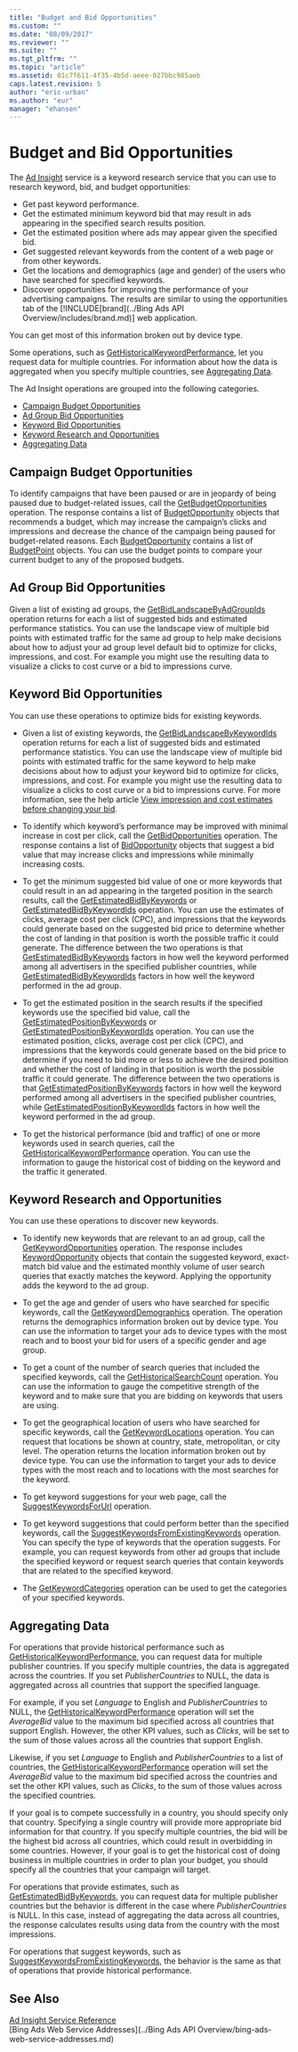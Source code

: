 ```yaml
---
title: "Budget and Bid Opportunities"
ms.custom: ""
ms.date: "08/09/2017"
ms.reviewer: ""
ms.suite: ""
ms.tgt_pltfrm: ""
ms.topic: "article"
ms.assetid: 01c7f611-4f35-4b5d-aeee-027bbc985aeb
caps.latest.revision: 5
author: "eric-urban"
ms.author: "eur"
manager: "ehansen"
---
```

# Budget and Bid Opportunities
The [Ad Insight](https://msdn.microsoft.com/library/bing-ads-ad-insight-service-reference.aspx) service is a keyword research service that you can use to research keyword, bid, and budget opportunities:

-   Get past keyword performance.  
-   Get the estimated minimum keyword bid that may result in ads appearing in the specified search results position.  
-   Get the estimated position where ads may appear given the specified bid.  
-   Get suggested relevant keywords from the content of a web page or from other keywords.  
-   Get the locations and demographics (age and gender) of the users who have searched for specified keywords.  
-   Discover opportunities for improving the performance of your advertising campaigns. The results are similar to using the opportunities tab of the [!INCLUDE[brand](../Bing Ads API Overview/includes/brand.md)] web application.  

You can get most of this information broken out by device type.

Some operations, such as [GetHistoricalKeywordPerformance](https://msdn.microsoft.com/library/bing-ads-ad-insight-gethistoricalkeywordperformance.aspx), let you request data for multiple countries. For information about how the data is aggregated when you specify multiple countries, see [Aggregating Data](#aggregate).

The Ad Insight operations are grouped into the following categories.

-   [Campaign Budget Opportunities](#campaignopportunities)  
-   [Ad Group Bid Opportunities](#adgroupopportunities)  
-   [Keyword Bid Opportunities](#keywordopportunities)  
-   [Keyword Research and Opportunities](#keywordresearch)  
-   [Aggregating Data](#aggregate)  

## <a name="campaignopportunities"></a>Campaign Budget Opportunities
To identify campaigns that have been paused or are in jeopardy of being paused due to budget-related issues, call the [GetBudgetOpportunities](https://msdn.microsoft.com/library/bing-ads-ad-insight-getbudgetopportunities.aspx) operation. The response contains a list of [BudgetOpportunity](https://msdn.microsoft.com/library/bing-ads-ad-insight-budgetopportunity.aspx) objects that recommends a budget, which may increase the campaign’s clicks and impressions and decrease the chance of the campaign being paused for budget-related reasons. Each [BudgetOpportunity](https://msdn.microsoft.com/library/bing-ads-ad-insight-budgetopportunity.aspx) contains a list of [BudgetPoint](https://msdn.microsoft.com/library/bing-ads-ad-insight-budgetpoint.aspx) objects. You can use the budget points to compare your current budget to any of the proposed budgets.

## <a name="adgroupopportunities"></a>Ad Group Bid Opportunities
Given a list of existing ad groups, the [GetBidLandscapeByAdGroupIds](https://msdn.microsoft.com/library/bing-ads-ad-insight-getbidlandscapebyadgroupids.aspx) operation returns for each a list of suggested bids and estimated performance statistics. You can use the landscape view of multiple bid points with estimated traffic for the same ad group to help make decisions about how to adjust your ad group level default bid to optimize for clicks, impressions, and cost. For example you might use the resulting data to visualize a clicks to cost curve or a bid to impressions curve.

## <a name="keywordopportunities"></a>Keyword Bid Opportunities
You can use these operations to optimize bids for existing keywords.

-   Given a list of existing keywords, the [GetBidLandscapeByKeywordIds](https://msdn.microsoft.com/library/bing-ads-ad-insight-getbidlandscapebykeywordids.aspx) operation returns for each a list of suggested bids and estimated performance statistics. You can use the landscape view of multiple bid points with estimated traffic for the same keyword to help make decisions about how to adjust your keyword bid to optimize for clicks, impressions, and cost. For example you might use the resulting data to visualize a clicks to cost curve or a bid to impressions curve. For more information, see the help article [View impression and cost estimates before changing your bid](http://help.bingads.microsoft.com/#apex/3/en/51096/1).

-   To identify which keyword’s performance may be improved with minimal increase in cost per click, call the [GetBidOpportunities](https://msdn.microsoft.com/library/bing-ads-ad-insight-getbidopportunities.aspx) operation. The response contains a list of [BidOpportunity](https://msdn.microsoft.com/library/bing-ads-ad-insight-bidopportunity.aspx) objects that suggest a bid value that may increase clicks and impressions while minimally increasing costs.

-   To get the minimum suggested bid value of one or more keywords that could result in an ad appearing in the targeted position in the search results, call the [GetEstimatedBidByKeywords](https://msdn.microsoft.com/library/bing-ads-ad-insight-getestimatedbidbykeywords.aspx) or [GetEstimatedBidByKeywordIds](https://msdn.microsoft.com/library/bing-ads-ad-insight-getestimatedbidbykeywordids.aspx) operation. You can use the estimates of clicks, average cost per click (CPC), and impressions that the keywords could generate based on the suggested bid price to determine whether the cost of landing in that position is worth the possible traffic it could generate. The difference between the two operations is that [GetEstimatedBidByKeywords](https://msdn.microsoft.com/library/bing-ads-ad-insight-getestimatedbidbykeywords.aspx) factors in how well the keyword performed among all advertisers in the specified publisher countries, while [GetEstimatedBidByKeywordIds](https://msdn.microsoft.com/library/bing-ads-ad-insight-getestimatedbidbykeywordids.aspx) factors in how well the keyword performed in the ad group.

-   To get the estimated position in the search results if the specified keywords use the specified bid value, call the [GetEstimatedPositionByKeywords](https://msdn.microsoft.com/library/bing-ads-ad-insight-getestimatedpositionbykeywords.aspx) or [GetEstimatedPositionByKeywordIds](https://msdn.microsoft.com/library/bing-ads-ad-insight-getestimatedpositionbykeywordids.aspx) operation. You can use the estimated position, clicks, average cost per click (CPC), and impressions that the keywords could generate based on the bid price to determine if you need to bid more or less to achieve the desired position and whether the cost of landing in that position is worth the possible traffic it could generate. The difference between the two operations is that [GetEstimatedPositionByKeywords](https://msdn.microsoft.com/library/bing-ads-ad-insight-getestimatedpositionbykeywords.aspx) factors in how well the keyword performed among all advertisers in the specified publisher countries, while [GetEstimatedPositionByKeywordIds](https://msdn.microsoft.com/library/bing-ads-ad-insight-getestimatedpositionbykeywordids.aspx) factors in how well the keyword performed in the ad group.

-   To get the historical performance (bid and traffic) of one or more keywords used in search queries, call the [GetHistoricalKeywordPerformance](https://msdn.microsoft.com/library/bing-ads-ad-insight-gethistoricalkeywordperformance.aspx) operation. You can use the information to gauge the historical cost of bidding on the keyword and the traffic it generated.

## <a name="keywordresearch"></a>Keyword Research and Opportunities
You can use these operations to discover new keywords.

-   To identify new keywords that are relevant to an ad group, call the [GetKeywordOpportunities](https://msdn.microsoft.com/library/bing-ads-ad-insight-getkeywordopportunities.aspx) operation. The response includes [KeywordOpportunity](https://msdn.microsoft.com/library/bing-ads-ad-insight-keywordopportunity.aspx) objects that contain the suggested keyword, exact-match bid value and the estimated monthly volume of user search queries that exactly matches the keyword. Applying the opportunity adds the keyword to the ad group.

-   To get the age and gender of users who have searched for specific keywords, call the [GetKeywordDemographics](https://msdn.microsoft.com/library/bing-ads-ad-insight-getkeyworddemographics.aspx) operation. The operation returns the demographics information broken out by device type. You can use the information to target your ads to device types with the most reach and to boost your bid for users of a specific gender and age group.

-   To get a count of the number of search queries that included the specified keywords, call the [GetHistoricalSearchCount](https://msdn.microsoft.com/library/bing-ads-ad-insight-gethistoricalsearchcount.aspx) operation. You can use the information to gauge the competitive strength of the keyword and to make sure that you are bidding on keywords that users are using.

-   To get the geographical location of users who have searched for specific keywords, call the [GetKeywordLocations](https://msdn.microsoft.com/library/bing-ads-ad-insight-getkeywordlocations.aspx) operation. You can request that locations be shown at country, state, metropolitan, or city level. The operation returns the location information broken out by device type. You can use the information to target your ads to device types with the most reach and to locations with the most searches for the keyword.

-   To get keyword suggestions for your web page, call the [SuggestKeywordsForUrl](https://msdn.microsoft.com/library/bing-ads-ad-insight-suggestkeywordsforurl.aspx) operation.

-   To get keyword suggestions that could perform better than the specified keywords, call the [SuggestKeywordsFromExistingKeywords](https://msdn.microsoft.com/library/bing-ads-ad-insight-suggestkeywordsfromexistingkeywords.aspx) operation. You can specify the type of keywords that the operation suggests. For example, you can request keywords from other ad groups that include the specified keyword or request search queries that contain keywords that are related to the specified keyword.

-   The [GetKeywordCategories](https://msdn.microsoft.com/library/bing-ads-ad-insight-getkeywordcategories.aspx) operation can be used to get the categories of your specified keywords.

## <a name="aggregate"></a>Aggregating Data
For operations that provide historical performance such as [GetHistoricalKeywordPerformance](https://msdn.microsoft.com/library/bing-ads-ad-insight-gethistoricalkeywordperformance.aspx), you can request data for multiple publisher countries. If you specify multiple countries, the data is aggregated across the countries. If you set *PublisherCountries* to NULL, the data is aggregated across all countries that support the specified language.

For example, if you set *Language* to English and *PublisherCountries* to NULL, the [GetHistoricalKeywordPerformance](https://msdn.microsoft.com/library/bing-ads-ad-insight-gethistoricalkeywordperformance.aspx) operation will set the *AverageBid* value to the maximum bid specified across all countries that support English. However, the other KPI values, such as *Clicks*, will be set to the sum of those values across all the countries that support English.

Likewise, if you set *Language* to English and *PublisherCountries* to a list of countries, the [GetHistoricalKeywordPerformance](https://msdn.microsoft.com/library/bing-ads-ad-insight-gethistoricalkeywordperformance.aspx) operation will set the *AverageBid* value to the maximum bid specified across the countries and set the other KPI values, such as *Clicks*, to the sum of those values across the specified countries.

If your goal is to compete successfully in a country, you should specify only that country. Specifying a single country will provide more appropriate bid information for that country. If you specify multiple countries, the bid will be the highest bid across all countries, which could result in overbidding in some countries. However, if your goal is to get the historical cost of doing business in multiple countries in order to plan your budget, you should specify all the countries that your campaign will target.

For operations that provide estimates, such as [GetEstimatedBidByKeywords](https://msdn.microsoft.com/library/bing-ads-ad-insight-getestimatedbidbykeywords.aspx), you can request data for multiple publisher countries but the behavior is different in the case where *PublisherCountries* is NULL. In this case, instead of aggregating the data across all countries, the response calculates results using data from the country with the most impressions.

For operations that suggest keywords, such as [SuggestKeywordsFromExistingKeywords](https://msdn.microsoft.com/library/bing-ads-ad-insight-suggestkeywordsfromexistingkeywords.aspx), the behavior is the same as that of operations that provide historical performance.

## See Also
[Ad Insight Service Reference](https://msdn.microsoft.com/library/bing-ads-ad-insight-service-reference.aspx)  
[Bing Ads Web Service Addresses](../Bing Ads API Overview/bing-ads-web-service-addresses.md)  

